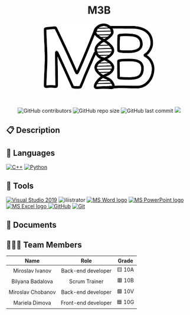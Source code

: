 <h1 align="center">M3B</h1>
<p align = "center">
  <img alt="logo" src="logo/Logo - MB.png" width=300px>
</p>

<br>
<p align = "center">
    <img alt="GitHub contributors" src="https://img.shields.io/github/contributors/MSCHobanov21/M3B?style=flat-square">
    <img alt="GitHub repo size" src="https://img.shields.io/github/repo-size/MSCHobanov21/M3B?style=flat-square">
    <img alt="GitHub last commit" src="https://img.shields.io/github/last-commit/MSCHobanov21/M3B?style=flat-square">
    <img src="https://img.shields.io/github/languages/count/MSCHobanov21/M3B?style=flat-square">
</p>

## 📋 Description

## 🚀 Languages 
  <p align="left"> 
  <a href="https://www.cplusplus.com/"><img src="https://img.icons8.com/color/48/000000/c-plus-plus-logo.png" alt="C++"/></a>
  <a href="https://python.com/"><img width=48 height=48 src="https://upload.wikimedia.org/wikipedia/commons/thumb/c/c3/Python-logo-notext.svg/800px-Python-logo-notext.svg.png" alt="Python"/></a>
 
  </p>

## 🔧 Tools 
  <p align="left"> 
  <a href="https://visualstudio.microsoft.com/"><img src="https://img.icons8.com/fluency/48/000000/visual-studio.png" alt="Visual Studio 2019"/></a>
  <a><img src="https://cdn-icons-png.flaticon.com/512/5611/5611037.png" alt="iliistrator" heigh=48px width=48px/> </a>
    <a href="https://www.microsoft.com/en-ww/microsoft-365/word"><img src="https://img.icons8.com/fluency/48/000000/microsoft-word-2019.png" alt="MS Word logo" width=48px /></a>
    <a href="https://www.microsoft.com/en-us/microsoft-365/powerpoint"><img src="https://img.icons8.com/fluency/48/000000/microsoft-powerpoint-2019.png" alt="MS PowerPoint logo" width=48px />
    <a href="https://www.microsoft.com/en-us/microsoft-365/excel"><img src="https://img.icons8.com/fluency/48/000000/microsoft-excel-2019.png" alt="MS Excel logo"/>
     <a href="https://git-scm.com/"><img src="https://cdn-icons-png.flaticon.com/512/25/25231.png" alt="GitHub" heigh=48px width=48px/></a>
    <a href="https://git-scm.com/"><img src="https://img.icons8.com/color/48/000000/git.png" alt="Git"/></a>
    </a>
  </p> 
  
## 💼 Documents

## 👨🏻‍💻 Team Members
| **Name** | **Role** | **Grade** |
| :---:   | :---: | :---: |
| Miroslav Ivanov| Back-end developer | 🟨 10A |
| Bilyana Badalova | Scrum Trainer  | 🟥 10B |
| Miroslav Chobanov | Back-end developer  | 🟩 10V |
| Mariela Dimova |  Front-end developer  | 🟦 10G |

